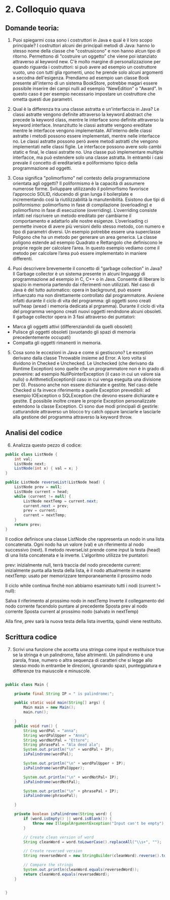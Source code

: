# 2. Colloquio quava

## Domande teoria:
1. Puoi spiegarmi cosa sono i costruttori in Java e qual è il loro scopo principale?
    I costruttori alcuni dei principali metodi di Java: hanno lo stesso nome della classe che "costrusicono" e non hanno alcun tipo di ritorno. Permettono di "costruire un oggetto" che viene poi istanziato attraverso al keyword new. C'è molto margine di personalizzazione per quando riguarda i costruttori: si può avere ad esempio un costruttore vuoto, uno con tutti glia rgomenti, unoc he prende solo alcuni argomenti a secodna dell'esigenza.
    Prendiamo ad esempio uan classe Book presente all'interno di un sistema BookStore, potrebbe magari essere possibile inserire dei campi nulli ad esempio "NewEdition" o "Award". In questo caso è per esempio necessario impostare un costruttore che ometta questi due parametri.


2. Qual è la differenza tra una classe astratta e un'interfaccia in Java?
   Le classi astratte vengono definite attraverso la keyword abstract che precede la keyword class, mentre le interface sono definite attraverso la keyword interface. Innanzitutto le classi astratte vengono ereditate mentre le interfacce vengono implementate. All’interno delle classi astratte i metodi possono essere implementati, mentre nelle interfacce no. Le classi astratte possono però avere metodi astratti che vengono implementati nelle classi figlie. Le interfacce possono avere solo cambi static e final, le classi astratte no. Una classe può implementare multiple interfacce, ma può estendere solo una classe astratta. In entrambi i casi prevale il concetto di ereditarietà e poliformismo tipico della programmazione ad oggetti.


3. Cosa significa "polimorfismo" nel contesto della programmazione orientata agli oggetti?
   Il poliformismo è la capacità di assumere numerose forme. Sviluppare utilizzando il polimorfismo favorisce l’approccio SOLID, riducendo di gran lunga il boilerplate e incrementando così la riutilizzabilità la manutenibilità. Esistono due tipi di poliformismo: polimorfismo in fase di compilazione (overloading) e polimorfismo in fase di esecuzione (overriding). L’overriding consiste infatti nel riscrivere un metodo ereditato per cambiarne il comportamento e adattarlo alle nostre esigenze. L’overloading ci permette invece di avere più versioni dello stesso metodo, con numero e tipo di parametri diversi. Un esempio potrebbe essere una superclasse Poligono che ha un metodo per generare un area generica. La classe poligono estende ad esempio Quadrato e Rettangolo che definiscono le proprie regole per calcolare l’area. In questo esempio vediamo come il metodo per calcolare l’area può essere implementato in maniere differenti.


4. Puoi descrivere brevemente il concetto di "garbage collection" in Java?
Il Garbage collector è un sistema presente in alcuni linguaggi di programmazione ad esempio in C, C++ o in Java. Consente di liberare lo spazio in memoria partendo dai riferimenti non utilizzati. Nel caso di Java è del tutto automatico: opera in background, può essere influenzato ma non direttamente controllato dal programmatore. Avviene infatti durante il ciclo di vita del programma: gli oggetti sono creati sull'heap (aread i memoria dedicata al prgramma). Durante il ciclo di vita del programma vengono creati nuovi oggetti rendndone alcuni obsoleti. Il garbage collector opera in 3 fasi attraverso dei puntatori: 
 - Marca gli oggetti attivi (differenziandoli da quelli obsoleti)
 - Pulisce gli oggetti obsoleti (svuotando gli spazi di memoria precedentemente occupati)
 - Compatta gli oggetti rimanenti in memoria.


5. Cosa sono le eccezioni in Java e come si gestiscono?
   Le exception derivano dalla classe Throwable insieme ad Error. A loro volta si dividono in Checked e Unchecked. Le Unchecked (che derivano da Runtime Exception) sono quelle che un programmatore non è in grado di prevenire: ad esempio NullPointerException (il caso in cui un valore sia nullo) o ArithmeticException(il caso in cui venga eseguita una divisione per 0). Possono anche non essere dichiarate e gestite. Nel caso delle Checked si fa invece riferimento a quelle Exception prevedibili: ad esempio IOException o SQLException che devono essere dichiarate e gestite. È possibile inoltre creare le proprie Exception personalizzate estendono la classe Exception. Ci sono due modi principali di gestirle: catturandole attraverso un blocco try catch oppure lanciarle e lasciarle alla gestione del programma attraverso la keyword throw.

## Analisi del codice

6. Analizza questo pezzo di codice:

``` java
public class ListNode {
    int val;
    ListNode next;
    ListNode(int x) { val = x; }
}

public ListNode reverseList(ListNode head) {
    ListNode prev = null;
    ListNode current = head;
    while (current != null) {
        ListNode nextTemp = current.next;
        current.next = prev;
        prev = current;
        current = nextTemp;
    }
    return prev;
}
```

Il codice definisce una classe ListNode che rappresenta un nodo in una lista concatenata. Ogni nodo ha un valore (val) e un riferimento al nodo successivo (next).
Il metodo reverseList prende come input la testa (head) di una lista concatenata e la inverte.
L'algoritmo utilizza tre puntatori:

prev: inizialmente null, terrà traccia del nodo precedente
current: inizialmente punta alla testa della lista, è il nodo attualmente in esame
nextTemp: usato per memorizzare temporaneamente il prossimo nodo


Il ciclo while continua finché non abbiamo esaminato tutti i nodi (current != null):

Salva il riferimento al prossimo nodo in nextTemp
Inverte il collegamento del nodo corrente facendolo puntare al precedente
Sposta prev al nodo corrente
Sposta current al prossimo nodo (salvato in nextTemp)


Alla fine, prev sarà la nuova testa della lista invertita, quindi viene restituito.

## Scrittura codice
7. Scrivi una funzione che accetta una stringa come input e restituisce true se la stringa è un palindromo, false altrimenti. Un palindromo è una parola, frase, numero o altra sequenza di caratteri che si legge allo stesso modo in entrambe le direzioni, ignorando spazi, punteggiatura e differenze tra maiuscole e minuscole.

```java

public class Main {

    private final String IP = " is palindrome:";

    public static void main(String[] args) {
        Main main = new Main();
        main.run();

    }
    public void run() {
        String wordPal = "anna";
        String wordPalUpper = "Anna";
        String wordNotPal = "Ettore";
        String phrasePal = "Ala deed ala";
        System.out.println("\n" + wordPal + IP);
        isPalindrome(wordPal);

        System.out.println("\n" + wordPalUpper + IP);
        isPalindrome(wordPalUpper);

        System.out.println("\n" + wordNotPal+ IP);
        isPalindrome(wordNotPal);

        System.out.println("\n" + phrasePal + IP);
        isPalindrome(phrasePal);

    }

    private boolean isPalindrome(String word) {
        if (word.isEmpty() || word.isBlank()) {
            throw new IllegalArgumentException("Input can't be empty");
        }

        // Create clean version of word
        String cleanWord = word.toLowerCase().replaceAll("\\s+", "");

        // Create reversed version
        String reversedWord = new StringBuilder(cleanWord).reverse().toString();

        // Compare the strings
        System.out.println(cleanWord.equals(reversedWord));
        return cleanWord.equals(reversedWord);
    }


}

```
